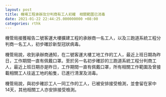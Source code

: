 ```yaml
---
layout: post
title: 機場工程承辦及分判商有工人初確　相關範圍已消毒
date: 2021-01-22 22:44:25.000000000 +08:00
categories: rthk
---
```


機管局接獲報告二號客運大樓擴建工程的承辦商一名工人，以及三跑道系統工程分判商一名工人，初步確診新型冠狀病毒。

機管局說，收到承辦商通知，在二號客運大樓工地工作的工人，最近上班日期為昨日，工作期間一直有佩戴口罩。至於另一名初步確診的三跑道系統工程分判商工人，最近上班日期亦是昨日，工作期間一直有佩戴口罩，所有相關工作範圍及曾接載相關工人往返工地的船隻，已進行清潔及消毒。

機管局說，與初步確診工人一同工作的工人，已被安排接受檢測，並會留在家中14天，其他相關工人亦安排接受檢測。
